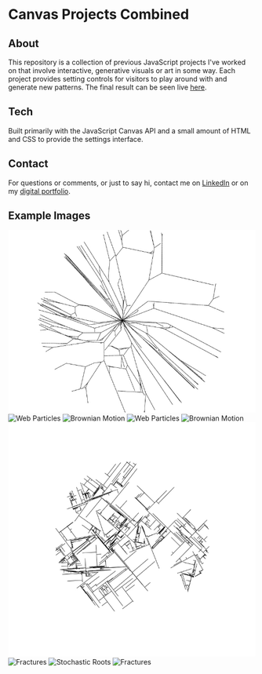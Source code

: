 # Canvas Projects Combined

## About

This repository is a collection of previous JavaScript projects I've worked on
that involve interactive, generative visuals or art in some way. Each project
provides setting controls for visitors to play around with and generate new
patterns. The final result can be seen live
[here](https://canvasprojects.imfast.io/index.html).

## Tech

Built primarily with the JavaScript Canvas API and a small amount of HTML and
CSS to provide the settings interface.

## Contact

For questions or comments, or just to say hi, contact me on
[LinkedIn](https://www.linkedin.com/in/austinmtheriot/) or on my
[digital portfolio](https://austintheriot.com).

## Example Images

![Fractures](previews/1.jpg) 
![Web Particles](previews/2.jpg)
![Brownian Motion](previews/3.jpg) 
![Web Particles](previews/4.jpg)
![Brownian Motion](previews/5.jpg) 
![Blueprints](previews/6.jpg)
![Fractures](previews/7.jpg) 
![Stochastic Roots](previews/8.jpg)
![Fractures](previews/9.jpg)

